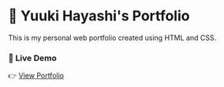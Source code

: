 # 💼 Yuuki Hayashi's Portfolio

This is my personal web portfolio created using HTML and CSS.

### 🔗 Live Demo
👉 [View Portfolio](https://gainny.github.io/portfolio/)

